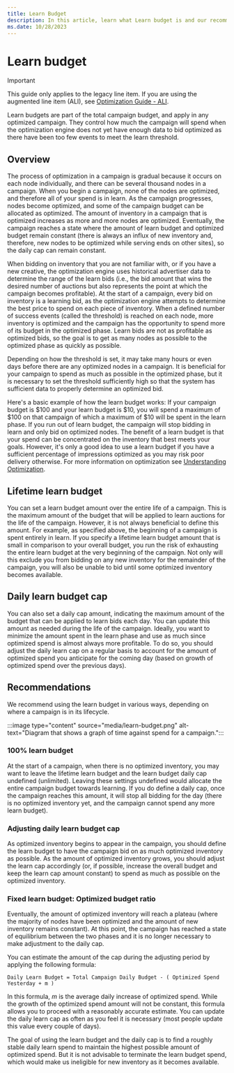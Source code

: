 ```yaml
---
title: Learn Budget
description: In this article, learn what Learn budget is and our recommendations on how to use Learn budget.
ms.date: 10/28/2023
---
```


# Learn budget

> [!IMPORTANT]
> This guide only applies to the legacy line item. If you are using the augmented line item (ALI), see [Optimization Guide - ALI](optimization-guide-ali.md).

Learn budgets are part of the total campaign budget, and apply in any optimized campaign. They control how much the campaign will spend when the optimization engine does not yet have enough data to bid optimized as there have been too few events to meet the learn threshold.

## Overview

The process of optimization in a campaign is gradual because it occurs on each node individually, and there can be several thousand nodes in a campaign. When you begin a campaign, none of the nodes are optimized, and therefore all of your spend is in learn. As the campaign progresses, nodes become optimized, and some of the campaign budget can be allocated as optimized. The amount of inventory in a campaign that is optimized increases as more and more nodes are optimized. Eventually, the campaign reaches a state where the amount of learn budget and optimized budget remain constant (there is always an influx of new inventory and, therefore, new nodes to be optimized while serving ends on other sites), so the daily cap can remain constant.

When bidding on inventory that you are not familiar with, or if you have a new creative, the optimization engine uses historical advertiser data to determine the range of the learn bids (i.e., the bid amount that wins the desired number of auctions but also represents the point at which the campaign becomes profitable). At the start of a campaign, every bid on inventory is a learning bid, as the optimization engine attempts to determine the best price to spend on each piece of inventory. When a defined number of success events (called the threshold) is reached on each node, more inventory is optimized and the campaign has the opportunity to spend more of its budget in the optimized phase. Learn bids are not as profitable as optimized bids, so the goal is to get as many nodes as possible to the optimized phase as quickly as possible.

Depending on how the threshold is set, it may take many hours or even days before there are any optimized nodes in a campaign. It is beneficial for your campaign to spend as much as possible in the optimized phase, but it is necessary to set the threshold sufficiently high so that the system has sufficient data to properly determine an optimized bid.

Here's a basic example of how the learn budget works: If your campaign budget is $100 and your learn budget is $10, you will spend a maximum of $100 on that campaign of which a maximum of $10 will be spent in the learn phase. If you run out of learn budget, the campaign will stop bidding in learn and only bid on optimized nodes. The benefit of a learn budget is that your spend can be concentrated on the inventory that best meets your goals. However, it's only a good idea to use a learn budget if you have a sufficient percentage of impressions optimized as you may risk poor delivery otherwise. For more information on optimization see [Understanding Optimization](understanding-optimization.md).

## Lifetime learn budget

You can set a learn budget amount over the entire life of a campaign. This is the maximum amount of the budget that will be applied to learn auctions for the life of the campaign. However, it is not always beneficial to define this amount. For example, as specified above, the beginning of a campaign is spent entirely in learn. If you specify a lifetime learn budget amount that is small in comparison to your overall budget, you run the risk of exhausting the entire learn budget at the very beginning of the campaign. Not only will this exclude you from bidding on any new inventory for the remainder of the campaign, you will also be unable to bid until some optimized inventory becomes available.

## Daily learn budget cap

You can also set a daily cap amount, indicating the maximum amount of the budget that can be applied to learn bids each day. You can update this amount as needed during the life of the campaign. Ideally, you want to minimize the amount spent in the learn phase and use as much since optimized spend is almost always more profitable. To do so, you should adjust the daily learn cap on a regular basis to account for the amount of optimized spend you anticipate for the coming day (based on growth of optimized spend over the previous days).

## Recommendations

We recommend using the learn budget in various ways, depending on where a campaign is in its lifecycle.

:::image type="content" source="media/learn-budget.png" alt-text="Diagram that shows a graph of time against spend for a campaign.":::

### 100% learn budget

At the start of a campaign, when there is no optimized inventory, you may want to leave the lifetime learn budget and the learn budget daily cap undefined (unlimited). Leaving these settings undefined would allocate the entire campaign budget towards learning. If you do define a daily cap, once the campaign reaches this amount, it will stop all bidding for the day (there is no optimized inventory yet, and the campaign cannot spend any more learn budget).

### Adjusting daily learn budget cap

As optimized inventory begins to appear in the campaign, you should define the learn budget to have the campaign bid on as much optimized inventory as possible. As the amount of optimized inventory grows, you should adjust the learn cap accordingly (or, if possible, increase the overall budget and keep the learn cap amount constant) to spend as much as possible on the optimized inventory.

### Fixed learn budget: Optimized budget ratio

Eventually, the amount of optimized inventory will reach a plateau (where the majority of nodes have been optimized and the amount of new inventory remains constant). At this point, the campaign has reached a state of equilibrium between the two phases and it is no longer necessary to make adjustment to the daily cap.

You can estimate the amount of the cap during the adjusting period by applying the following formula:

```
Daily Learn Budget = Total Campaign Daily Budget - ( Optimized Spend Yesterday + m )
```

In this formula, *m* is the average daily increase of optimized spend. While the growth of the optimized spend amount will not be constant, this formula allows you to proceed with a reasonably accurate estimate. You can update the daily learn cap as often as you feel it is necessary (most people update this value every couple of days).

The goal of using the learn budget and the daily cap is to find a roughly stable daily learn spend to maintain the highest possible amount of optimized spend. But it is not advisable to terminate the learn budget spend, which would make us ineligible for new inventory as it becomes available.
